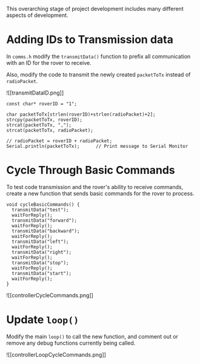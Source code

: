 This overarching stage of project development includes many different aspects of development.
# Adding IDs to Transmission data

In `comms.h` modify the `transmitData()` function to prefix all communication with an ID for the rover to receive.

Also, modify the code to transmit the newly created `packetToTx` instead of `radioPacket`.

![[transmitDataID.png]]

```arduino
const char* roverID = "1";

char packetToTx[strlen(roverID)+strlen(radioPacket)+2];
strcpy(packetToTx, roverID);
strcat(packetToTx, ",");
strcat(packetToTx, radioPacket);

// radioPacket = roverID + radioPacket;
Serial.println(packetToTx);      // Print message to Serial Monitor
```


# Cycle Through Basic Commands

To test code transmission and the rover's ability to receive commands, create a new function that sends basic commands for the rover to process.

```arduino
void cycleBasicCommands() {
  transmitData("test");
  waitForReply();
  transmitData("forward");
  waitForReply();
  transmitData("backward");
  waitForReply();
  transmitData("left");
  waitForReply();
  transmitData("right");
  waitForReply();
  transmitData("stop");
  waitForReply();
  transmitData("start");
  waitForReply();
}
```

![[controllerCycleCommands.png]]


# Update `loop()`

Modify the main `loop()` to call the new function, and comment out or remove any debug functions currently being called.

![[controllerLoopCycleCommands.png]]